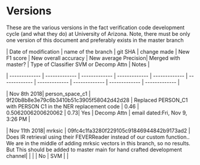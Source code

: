 
# Versions
These are the various versions in the fact verification code development cycle (and what they do) at University of Arizona. Note, there must be only one version of this document and preferably exists in the master branch

| Date of modification | name of the branch | git SHA | change made | New F1 score | New overall accuracy | New average Precision| Merged with master? | Type of Classifier SVM or Decomp Attn | Notes |

| ------------- | ------------- | ------------- | ------------- | ------------- | ------------- | ------------- | ------------- | ------------- | ------------- |

| Nov 8th 2018|   person_space_c1 | 9f20b8b8e3e79c6b3410b51c3905f58042d42d28  | Replaced PERSON_C1 with PERSON C1 in the NER replacement code   | 0.46  | 0.5062006200620062  | 0.73| Yes | Decomp Attn | email dated:Fri, Nov 9, 3:26 PM  | 

| Nov 11th 2018|   mrksic | 09fc4c1fa3280f229105c91846944842b9173ad2  | Does IR retrieval using their FEVERReader instead of our custom function.. We are in the middle of adding mrksic vectors in this branch, so no results. But  This should be added to master main for hand crafted development channel|  |   | | No | SVM | | 



